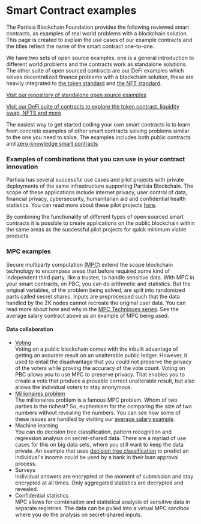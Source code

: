 # Smart Contract examples

The Partisia Blockchain Foundation provides the following reviewed smart contracts, as examples of real world problems with a blockchain solution. This page is created to explain the use cases of our example contracts and the titles reflect the name of the smart contract one-to-one.

We have two sets of open source examples, one is a general introduction to different world problems and the contracts work as standalone solutions. The other suite of open sourced contracts are our DeFi examples which solves decentralized finance problems with a blockchain solution, these are heavily integrated to [the token standard](https://partisiablockchain.gitlab.io/documentation/smart-contracts/integration/mpc-20-token-contract.html) and [the NFT standard](https://partisiablockchain.gitlab.io/documentation/smart-contracts/integration/mpc-721-nft-contract.html).

[Visit our repository of standalone open source examples](https://gitlab.com/partisiablockchain/language/example-contracts)

[Visit our DeFi suite of contracts to explore the token contract, liquidity swap, NFTS and more](https://gitlab.com/partisiablockchain/language/contracts/defi)

The easiest way to get started coding your own smart contracts is to learn from concrete examples of other smart contracts solving problems similar to the one you need to solve. The examples includes both public contracts and [zero-knowledge smart contracts](https://partisiablockchain.gitlab.io/documentation/smart-contracts/zk-smart-contracts/zk-smart-contracts.html)

### Examples of combinations that you can use in your contract innovation <a href="#examples-of-combinations-that-you-can-use-in-your-contract-innovation" id="examples-of-combinations-that-you-can-use-in-your-contract-innovation"></a>

Partisia has several successful use cases and pilot projects with private deployments of the same infrastructure supporting Partisia Blockchain. The scope of these applications include internet privacy, user control of data, financial privacy, cybersecurity, humanitarian aid and confidential health statistics. You can read more about these pilot projects [here](https://partisiablockchain.com/ecosystem).

By combining the functionality of different types of open sourced smart contracts it is possible to create applications on the public blockchain within the same areas as the successful pilot projects for quick minimum viable products.

### MPC examples <a href="#mpc-examples" id="mpc-examples"></a>

Secure multiparty computation [(MPC)](broken-reference) extend the scope blockchain technology to encompass areas that before required some kind of independent third party, like a trustee, to handle sensitive data. With MPC in your smart contracts, on PBC, you can do arithmetic and statistics. But the original variables, of the problem being solved, are split into randomized parts called secret shares. Inputs are preprocessed such that the data handled by the ZK nodes cannot recreate the original user data. You can read more about how and why in the [MPC Techniques series](https://medium.com/partisia-blockchain/pbcacademy/home). See the average salary contract above as an example of MPC being used.

#### Data collaboration <a href="#data-collaboration" id="data-collaboration"></a>

* [Voting](https://gitlab.com/partisiablockchain/language/example-contracts/-/tree/main/rust/voting)\
  Voting on a public blockchain comes with the inbuilt advantage of getting an accurate result on an unalterable public ledger. However, it used to entail the disadvantage that you could not preserve the privacy of the voters while proving the accuracy of the vote count. Voting on PBC allows you to use MPC to preserve privacy. That enables you to create a vote that produce a provable correct unalterable result, but also allows the individual voters to stay anonymous.
* [Millionaires problem](https://en.wikipedia.org/wiki/Yao's_Millionaires'_problem)\
  The millionaires problem is a famous MPC problem. Whom of two parties is the richest? So, euphemism for the comparing the size of two numbers without revealing the numbers. You can see how some of these issues are handled by visiting our [average salary example](https://gitlab.com/partisiablockchain/language/example-contracts/-/tree/main/rust/zk-average-salary).
* Machine learning\
  You can do decision tree classification, pattern recognition and regression analysis on secret-shared data. There are a myriad of use cases for this on big data sets, where you still want to keep the data private. An example that uses [decision tree classification](https://gitlab.com/partisiablockchain/language/example-contracts/-/tree/main/rust/zk-classification) to predict an individual's income could be used by a bank in their loan approval process.
* Surveys\
  Individual answers are encrypted at the moment of submission and stay encrypted at all times. Only aggregated statistics are decrypted and revealed.
* Confidential statistics\
  MPC allows for combination and statistical analysis of sensitive data in separate registries. The data can be pulled into a virtual MPC sandbox where you do the analysis on secret-shared inputs.
